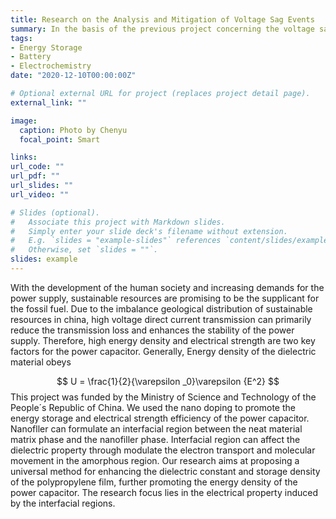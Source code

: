 ```yaml
---
title: Research on the Analysis and Mitigation of Voltage Sag Events
summary: In the basis of the previous project concerning the voltage sag moinitoring, we made several improvements in the relating location and identification techniques.
tags:
- Energy Storage
- Battery
- Electrochemistry
date: "2020-12-10T00:00:00Z"

# Optional external URL for project (replaces project detail page).
external_link: ""

image:
  caption: Photo by Chenyu
  focal_point: Smart

links:
url_code: ""
url_pdf: ""
url_slides: ""
url_video: ""

# Slides (optional).
#   Associate this project with Markdown slides.
#   Simply enter your slide deck's filename without extension.
#   E.g. `slides = "example-slides"` references `content/slides/example-slides.md`.
#   Otherwise, set `slides = ""`.
slides: example
---
```


With the development of the human society and increasing demands for the power supply, sustainable resources are promising to be the supplicant for the fossil fuel. Due to the imbalance geological distribution of sustainable resources in china, high voltage direct current transmission can primarily reduce the transmission loss and enhances the stability of the power supply. Therefore, high energy density and electrical strength are two key factors for the power capacitor. Generally, Energy density of the dielectric material obeys 

$$
U = \frac{1}{2}{\varepsilon _0}\varepsilon {E^2}
$$
This project was funded by the Ministry of Science and Technology of the People´s Republic of China. We used the nano doping to promote the energy storage and electrical strength efficiency of the power capacitor. Nanofller can formulate an interfacial region between the neat material matrix phase and the nanofiller phase. Interfacial region can affect the dielectric property through modulate the electron transport and molecular movement in the amorphous region.  Our research aims at proposing a universal method for enhancing the dielectric constant and storage density of the polypropylene film, further promoting the energy density of the power capacitor. The research focus lies in the electrical property induced by the interfacial regions.